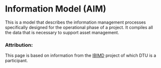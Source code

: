 # Information Model (AIM)​
This is a model that describes the information management processes specifically designed for the operational phase of a project. It compiles all the data that is necessary to support asset management.

### Attribution:
This page is based on information from the [IBIMD](https://www.ct.upt.ro/IBIMD/) project of which DTU is a participant.
